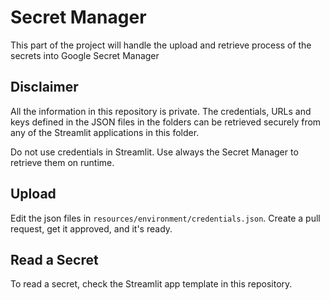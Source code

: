 # Secret Manager
This part of the project will handle the upload and retrieve process of the secrets into Google Secret Manager

## Disclaimer
All the information in this repository is private. The credentials, URLs and keys defined in the 
JSON files in the folders can be retrieved securely from any of the Streamlit applications in this folder. 

Do not use credentials in Streamlit. Use always the Secret Manager to retrieve them on runtime. 

## Upload
Edit the json files in `resources/environment/credentials.json`. 
Create a pull request, get it approved, and it's ready.

## Read a Secret
To read a secret, check the Streamlit app template in this repository.
